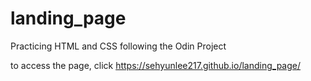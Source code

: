 # landing_page

Practicing HTML and CSS following the Odin Project

to access the page, click https://sehyunlee217.github.io/landing_page/
